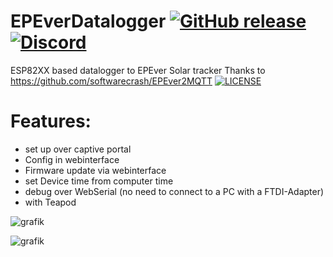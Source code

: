 # EPEverDatalogger  [![GitHub release](https://img.shields.io/github/release/softwarecrash/EPEver2MQTT?include_prereleases=&sort=semver&color=blue)](https://github.com/softwarecrash/EPEver2MQTT/releases/latest) [![Discord](https://img.shields.io/discord/1007020337482973254?logo=discord&label=Discord)](https://discord.gg/Hup3gg4YsN)
ESP82XX based datalogger to EPEver Solar tracker
Thanks to https://github.com/softwarecrash/EPEver2MQTT [![LICENSE](https://licensebuttons.net/l/by-nc-nd/4.0/88x31.png)](https://creativecommons.org/licenses/by-nc-nd/4.0/)

# Features:
- set up over captive portal
- Config in webinterface
- Firmware update via webinterface
- set Device time from computer time
- debug over WebSerial (no need to connect to a PC with a FTDI-Adapter)
- with Teapod

![grafik](https://github.com/hedley-a/EPEverDatalogger/assets/30367667/bc1038a8-85d1-49f0-b62f-6d7b42dab50c.png)

![grafik](https://github.com/hedley-a/EPEverDatalogger/assets/30367667/a847ab49-01aa-47ac-b780-41ef428c1dc6.png)


#

